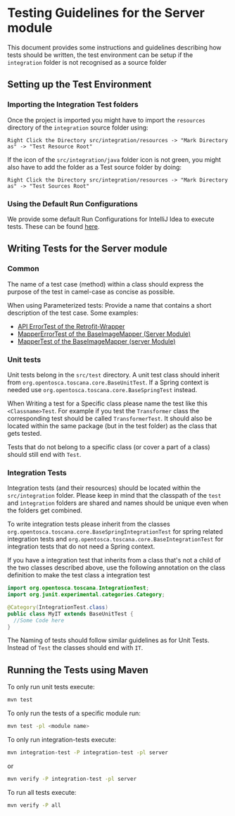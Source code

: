 # Testing Guidelines for the Server module

This document provides some instructions and guidelines describing how tests should be written,
 the test environment can be setup if the `integration` folder is not recognised as a source folder

## Setting up the Test Environment

### Importing the Integration Test folders

Once the project is imported you might have to import the `resources` directory of the `integration` source folder using:

```
Right Click the Directory src/integration/resources -> "Mark Directory as" -> "Test Resource Root"
```

If the icon of the `src/integration/java` folder icon is not green, you might also have to add the folder as a Test source folder by doing:
```
Right Click the Directory src/integration/resources -> "Mark Directory as" -> "Test Sources Root"
```

### Using the Default Run Configurations

We provide some default Run Configurations for IntelliJ Idea to execute tests. These can be found [here](../config/test-run-configurations).

## Writing Tests for the Server module

### Common

The name of a test case (method) within a class should express the purpose of the test in camel-case as concise as possible.

When using Parameterized tests: Provide a name that contains a short description of the test case. Some examples:

- [API ErrorTest of the Retrofit-Wrapper](/retrofit-wrapper/src/test/java/org/opentosca/toscana/retrofit/api/ErrorTest.java)
- [MapperErrorTest of the BaseImageMapper (Server Module)](/server/src/test/java/org/opentosca/toscana/plugins/kubernetes/docker/mapper/MapperErrorTest.java)
- [MapperTest of the BaseImageMapper (server Module)](/server/src/test/java/org/opentosca/toscana/plugins/kubernetes/docker/mapper/MapperTest.java)

### Unit tests

Unit tests belong in the `src/test` directory. 
A unit test class should inherit from `org.opentosca.toscana.core.BaseUnitTest`. 
If a Spring context is needed use `org.opentosca.toscana.core.BaseSpringTest` instead.

When Writing a test for a Specific class please name the test like this `<Classname>Test`. 
For example if you test the `Transformer` class the corresponding test should be called `TransformerTest`. 
It should also be located within the same package (but in the test folder) as the class that gets tested.

Tests that do not belong to a specific class (or cover a part of a class) should still end with `Test`.


### Integration Tests

Integration tests (and their resources) should be located within the `src/integration` folder.
Please keep in mind that the classpath of the `test` and `ìntegration` folders are shared and names should
be unique even when the folders get combined.

To write integration tests please inherit from the classes
`org.opentosca.toscana.core.BaseSpringIntegrationTest` for spring related integration tests
and `org.opentosca.toscana.core.BaseIntegrationTest` for integration tests that do not need a Spring context.

If you have a integration test that inherits from a class that's not a child of the two classes described above,
use the following annotation on the class definition to make the test class a integration test
```java
import org.opentosca.toscana.IntegrationTest;
import org.junit.experimental.categories.Category;

@Category(IntegrationTest.class)
public class MyIT extends BaseUnitTest {
  //Some Code here
}
```

The Naming of tests should follow similar guidelines as for Unit Tests.
Instead of `Test` the classes should end with `IT`.

## Running the Tests using Maven

To only run unit tests execute:
```bash
mvn test
```

To only run the tests of a specific module run:
```bash
mvn test -pl <module name>
```

To only run integration-tests execute:
```bash
mvn integration-test -P integration-test -pl server
```

or

```bash
mvn verify -P integration-test -pl server
```

To run all tests execute:

```bash
mvn verify -P all
```
